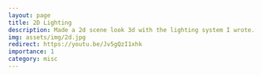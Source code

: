 ```yaml
---
layout: page
title: 2D Lighting
description: Made a 2d scene look 3d with the lighting system I wrote.
img: assets/img/2d.jpg
redirect: https://youtu.be/Jv5gQzI1xhk
importance: 1
category: misc
---
```

